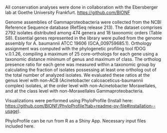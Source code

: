 All conservation analyses were done in collaboration with the Ebersberger lab at Goethe University Frankfurt. https://github.com/BIONF 

Genome assemblies of Gammaproteobacteria were collected from the NCBI Reference Sequence database (RefSeq release 213). The dataset comprises 2792 isolates distributed among 474 genera and 18 taxonomic orders (Table S8). 
Essential genes represented in the library were pulled from the genome assembly for A. baumannii ATCC 19606 (GCA_009759685.1). Orthology assignment was computed with the phylogenetic profiling tool fDOG v.0.1.26, compiling a maximum of 25 core-orthologs for each gene using a taxonomic distance minimum of genus and maximum of class. 
The ortholog presence ratio for each gene was measured within a taxonomic group by calculating the fraction of isolates possessing at least one ortholog out of the total number of analyzed isolates. We evaluated these ratios at the genus level with non-ACB (Acinetobacter calcoaceticus-baumannii complex) isolates, at the order level with non-Acinetobacter Moraxellales, and at the class level with non-Moraxellales Gammaproteobacteria.

Visualizations were performed using PhyloProfile (Install here: https://github.com/BIONF/PhyloProfile?tab=readme-ov-file#installation--usage).

PhyloProfile can be run from R as a Shiny App. Necessary input files included here.
